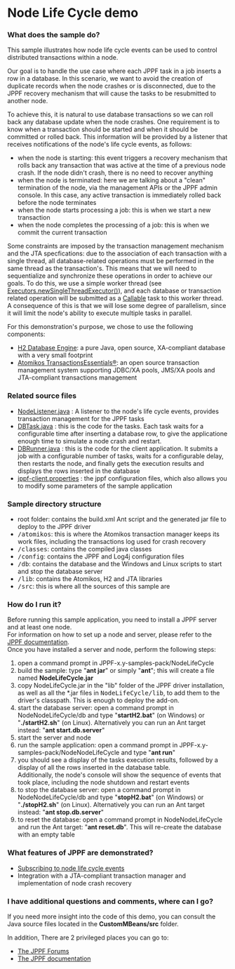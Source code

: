 # Node Life Cycle demo

<h3>What does the sample do?</h3>
This sample illustrates how node life cycle events can be used to control distributed transactions within a node.
<p>Our goal is to handle the use case where each JPPF task in a job inserts a row in a database.
In this scenario, we want to avoid the creation of duplicate records when the node crashes or is disconnected, due to the JPPF recovery mechanism that will cause the tasks to be resubmitted to another node.
<p>To achieve this, it is natural to use database transactions so we can roll back any database update when the node crashes.
One requirement is to know when a transaction should be started and when it should be committed or rolled back.
This information will be provided by a listener that receives notifications of the node's life cycle events, as follows:
<ul class="samplesList">
  <li>when the node is starting: this event triggers a recovery mechanism that rolls back any transaction that was active at the time of a previous node crash. If the node didn't crash, there is no need to recover anything</li>
  <li>when the node is terminated: here we are talking about a "clean" termination of the node, via the management APIs or the JPPF admin console. In this case, any active transaction is immediately rolled back before the node terminates</li>
  <li>when the node starts processing a job: this is when we start a new transaction</li>
  <li>when the node completes the processing of a job: this is when we commit the current transaction</li>
</ul>
<p>Some constraints are imposed by the transaction management mechanism and the JTA specfications: due to the association of each transaction with a single thread, all database-related operations must be performed in the same thread as the transaction's.
This means that we will need to sequentialize and synchronize these operations in order to achieve our goals. To do this, we use a simple worker thread
(see <a href="http://download.oracle.com/javase/7/docs/api/java/util/concurrent/Executors.html#newSingleThreadExecutor()">Executors.newSingleThreadExecutor()</a>), and each database or transaction related operation will be submitted
as a <a href="http://download.oracle.com/javase/7/docs/api/index.html?java/util/concurrent/Callable.html">Callable</a> task to this worker thread.<br/>
A consequence of this is that we will lose some degree of parallelism, since it will limit the node's ability to execute multiple tasks in parallel.
<p>For this demonstration's purpose, we chose to use the following components:
<ul class="samplesList">
  <li><a href="http://www.h2database.com/">H2 Database Engine</a>: a pure Java, open source, XA-compliant database with a very small footprint</li>
  <li><a href="http://www.atomikos.com/Main/TransactionsEssentials">Atomikos TransactionsEssentials&reg;</a>: an open source transaction management system supporting JDBC/XA pools, JMS/XA pools and JTA-compliant transactions management</li>
</ul>

<h3>Related source files</h3>
<ul class="samplesList">
  <li><a href="src/org/jppf/example/nodelifecycle/node/NodeListener.java">NodeListener.java</a> : A listener to the node's life cycle events, provides transaction management for the JPPF tasks</li>
  <li><a href="src/org/jppf/example/nodelifecycle/client/DBTask.java">DBTask.java</a> : this is the code for the tasks.
  Each task waits for a configurable time after inserting a database row, to give the applicatione enough time to simulate a node crash and restart.</li>
  <li><a href="src/org/jppf/example/nodelifecycle/client/DBRunner.java">DBRunner.java</a> : this is the code for the client application.
  It submits a job with a configurable number of tasks, waits for a configurable delay, then restarts the node, and finally gets the execution results and displays the rows inserted in the database</li>
  <li><a href="config/jppf-client.properties">jppf-client.properties</a> : the jppf configuration files, which also allows you to modify some parameters of the sample application</li>
</ul>

<h3>Sample directory structure</h3>
<ul class="samplesList">
  <li>root folder: contains the build.xml Ant script and the generated jar file to deploy to the JPPF driver</li>
  <li><tt>/atomikos</tt>: this is where the Atomikos transaction manager keeps its work files, including the transactions log used for crash recovery</li>
  <li><tt>/classes</tt>: contains the compiled java classes</li>
  <li><tt>/config</tt>: contains the JPPF and Log4j configuration files</li>
  <li><tt>/db</tt>: contains the database and the Windows and Linux scripts to start and stop the database server</li>
  <li><tt>/lib</tt>: contains the Atomikos, H2 and JTA libraries</li>
  <li><tt>/src</tt>: this is where all the sources of this sample are</li>
</ul>

<h3>How do I run it?</h3>
Before running this sample application, you need to install a JPPF server and at least one node.<br>
For information on how to set up a node and server, please refer to the <a href="https://www.jppf.org/doc/6.3/index.php?title=Introduction">JPPF documentation</a>.<br>
Once you have installed a server and node, perform the following steps:
<ol class="samplesList">
  <li>open a command prompt in JPPF-x.y-samples-pack/NodeLifeCycle</li>
  <li>build the sample: type "<b>ant jar</b>" or simply "<b>ant</b>"; this will create a file named <b>NodeLifeCycle.jar</b></li>
  <li>copy NodeLifeCycle.jar in the "lib" folder of the JPPF driver installation, as well as all the *.jar files in <tt>NodeLifeCycle/lib</tt>, to add them to the driver's classpath. This is enough to deploy the add-on.</li>
  <li>start the database server: open a command prompt in NodeNodeLifeCycle/db and type "<b>startH2.bat</b>" (on Windows) or "<b>./startH2.sh</b>" (on Linux). Alternatively you can run an Ant target instead: "<b>ant start.db.server</b>"</li>
  <li>start the server and node</li>
  <li>run the sample application: open a command prompt in JPPF-x.y-samples-pack/NodeNodeLifeCycle and type "<b>ant run</b>"</li>
  <li>you should see a display of the tasks execution results, followed by a display of all the rows inserted in the database table.<br/>
      Additionally, the node's console will show the sequence of events that took place, including the node shutdown and restart events</li>
  <li>to stop the database server: open a command prompt in NodeNodeLifeCycle/db and type "<b>stopH2.bat</b>" (on Windows) or "<b>./stopH2.sh</b>" (on Linux). Alternatively you can run an Ant target instead: "<b>ant stop.db.server</b>"</li>
  <li>to reset the database: open a command prompt in NodeNodeLifeCycle and run the Ant target: "<b>ant reset.db</b>". This will re-create the database with an empty table</li>
</ol>

<h3>What features of JPPF are demonstrated?</h3>
<ul class="samplesList">
  <li><a href="https://www.jppf.org/doc/6.3/index.php?title=Receiving_notifications_of_node_life_cycle_events">Subscribing to node life cycle events</a></li>
  <li>Integration with a JTA-compliant transaction manager and implementation of node crash recovery</li>
</ul>

<h3>I have additional questions and comments, where can I go?</h3>
<p>If you need more insight into the code of this demo, you can consult the Java source files located in the <b>CustomMBeans/src</b> folder.
<p>In addition, There are 2 privileged places you can go to:
<ul class="samplesList">
  <li><a href="https://www.jppf.org/forums">The JPPF Forums</a></li>
  <li><a href="https://www.jppf.org/doc/6.2">The JPPF documentation</a></li>
</ul>

